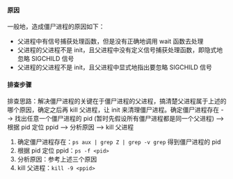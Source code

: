 #### 原因

一般地，造成僵尸进程的原因如下：

- 父进程中有信号捕获处理函数，但是没有正确地调用 wait 函数去处理
- 父进程的父进程不是 init，且父进程中没有定义信号捕获处理函数，即隐式地忽略 SIGCHILD 信号
- 父进程的父进程不是 init，且父进程中显式地指出要忽略 SIGCHILD 信号

#### 排查步骤

排查思路：解决僵尸进程的关键在于僵尸进程的父进程，搞清楚父进程属于上述的哪个原因，确定之后再 kill 父进程，让 init 来清理僵尸进程。确定僵尸进程存在 --> 找出任意一个僵尸进程的 pid (暂时先假设所有僵尸进程都是同一个父进程) --> 根据 pid 定位 ppid --> 分析原因 --> kill 父进程

1. 确定僵尸进程存在：`ps aux | grep Z | grep -v grep` 得到僵尸进程的 pid
2. 根据 pid 定位 ppid：`ps -f <pid>`
3. 分析原因：参考上述三个原因
4. kill 父进程：`kill -9 <ppid>`

